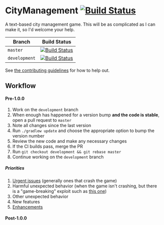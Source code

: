 # CityManagement [![Build Status](https://travis-ci.org/Samasaur1/CityManagement.svg?branch=master)](https://travis-ci.org/Samasaur1/CityManagement)
A text-based city management game. This will be as complicated as I can make it, so I'd welcome your help.

| Branch | Build Status |
| ------ | ------------ |
| `master` | [![Build Status](https://travis-ci.org/Samasaur1/CityManagement.svg?branch=master)](https://travis-ci.org/Samasaur1/CityManagement) |
| `development` | [![Build Status](https://travis-ci.org/Samasaur1/CityManagement.svg?branch=development)](https://travis-ci.org/Samasaur1/CityManagement) |

See [the contributing guidelines](CONTRIBUTING.md) for how to help out.

## Workflow
#### Pre-1.0.0
1. Work on the `development` branch
2. When enough has happened for a version bump **and the code is stable**, open a pull request to `master`
3. Note all changes since the last version
4. Run `./gradlew update` and choose the appropriate option to bump the version number
5. Review the new code and make any necessary changes
6. If the CI builds pass, merge the PR
7. Run `git checkout development && git rebase master`
8. Continue working on the `development` branch

##### Priorities
1. [Urgent issues](https://github.com/Samasaur1/CityManagement/issues?q=is%3Aissue+is%3Aopen+label%3A%22high+priority%22) (generally ones that crash the game)
2. Harmful unexpected behavior (when the game isn't crashing, but there is a "game-breaking" exploit such as [this one](https://github.com/Samasaur1/CityManagement/issues/25))
3. Other unexpected behavior
4. New features
5. [Enhancements](https://github.com/Samasaur1/CityManagement/issues?q=is%3Aissue+is%3Aopen+label%3Aenhancement)

#### Post-1.0.0
